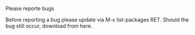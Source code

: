 Please reporte bugs

Before reporting a bug please update via M-x list-packages RET.
Should the bug still occur, download from here. 